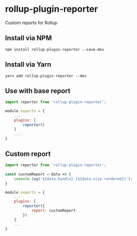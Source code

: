 # rollup-plugin-reporter
Custom reports for Rollup

## Install via NPM 
    npm install rollup-plugin-reporter --save-dev
    
## Install via Yarn 
    yarn add rollup-plugin-reporter --dev
    
## Use with base report 
```javascript
import reporter from 'rollup-plugin-reporter';

module.exports = {
    ...
    plugins: [
        reporter()
    ]
    ...
}
```
    
## Custom report
```javascript
import reporter from 'rollup-plugin-reporter';
    
const customReport = data => {
    console.log('${data.bundle} [${data.size.rendered}]');
}

module.exports = {
    ...
    plugins: [
        reporter({
            report: customReport
        })
    ]
    ...
}
```
    